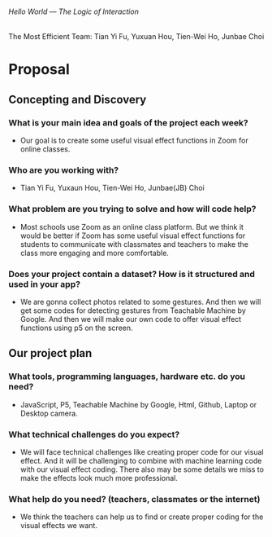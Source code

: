 ###### Hello World — The Logic of Interaction
The Most Efficient Team: 
Tian Yi Fu, Yuxuan Hou, Tien-Wei Ho, Junbae Choi
 
#
# Proposal

## Concepting and Discovery

### What is your main idea and goals of the project each week?
- Our goal is to create some useful visual effect functions in Zoom for online classes.

### Who are you working with?
- Tian Yi Fu, Yuxaun Hou, Tien-Wei Ho, Junbae(JB) Choi

### What problem are you trying to solve and how will code help?
- Most schools use Zoom as an online class platform. But we think it would be better if Zoom has some useful visual effect functions for students to communicate with classmates and teachers to make the class more engaging and more comfortable. 

### Does your project contain a dataset? How is it structured and used in your app?
- We are gonna collect photos related to some gestures. And then we will get some codes for detecting gestures from Teachable Machine by Google. And then we will make our own code to offer visual effect functions using p5 on the screen.

##
## Our project plan

### What tools, programming languages, hardware etc. do you need?
- JavaScript, P5, Teachable Machine by Google, Html, Github, Laptop or Desktop camera.

### What technical challenges do you expect?
- We will face technical challenges like creating proper code for our visual effect. And it will be challenging to combine with machine learning code with our visual effect coding. There also may be some details we miss to make the effects look much more professional.

### What help do you need? (teachers, classmates or the internet)
- We think the teachers can help us to find or create proper coding for the visual effects we want.

